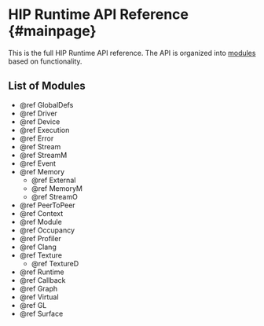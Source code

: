 # HIP Runtime API Reference {#mainpage}

This is the full HIP Runtime API reference. The API is organized into
[modules](modules.html) based on functionality.

## List of Modules

- @ref GlobalDefs
- @ref Driver
- @ref Device
- @ref Execution
- @ref Error
- @ref Stream
- @ref StreamM
- @ref Event
- @ref Memory
  - @ref External
  - @ref MemoryM
  - @ref StreamO
- @ref PeerToPeer
- @ref Context
- @ref Module
- @ref Occupancy
- @ref Profiler
- @ref Clang
- @ref Texture
  - @ref TextureD
- @ref Runtime
- @ref Callback
- @ref Graph
- @ref Virtual
- @ref GL
- @ref Surface
